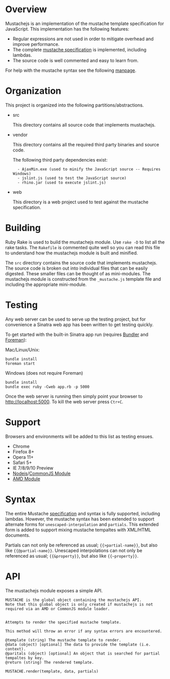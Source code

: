 # Overview

Mustachejs is an implementation of the mustache template specification for JavaScript.
This implementation has the following features:

- Regular expressions are not used in order to mitigate overhead and improve performance.
- The complete [mustache specification](https://github.com/mustache/spec) is implemented, including lambdas.
- The source code is well commented and easy to learn from.

For help with the mustache syntax see the following [manpage](http://mustache.github.com/mustache.5.html).


# Organization

This project is organized into the following partitions/abstractions.

- src

	This directory contains all source code that implements mustachejs.

- vendor

	This directory contains all the required third party binaries and source code.

	The following third party dependencies exist:

		- AjaxMin.exe (used to minify the JavaScript source -- Requires Windows)
		- jslint.js (used to test the JavaScript source)
		- rhino.jar (used to execute jslint.js)

- web

	This directory is a web project used to test against the mustache specification.


# Building

Ruby Rake is used to build the mustachejs module. Use `rake -D` to list all the rake tasks.
The `Rakefile` is commented quite well so you can read this file to understand how
the mustachejs module is built and minified.

The `src` directory contains the source code that implements mustachejs. The source code
is broken out into individual files that can be easily digested. These smaller files can be
thought of as mini-modules. The mustachejs module is constructed from the `_mustache.js` template
file and including the appropriate mini-module.


# Testing

Any web server can be used to serve up the testing project, but for convenience a Sinatra web app
has been written to get testing quickly.

To get started with the built-in Sinatra app run (requires [Bundler](http://gembundler.com/) and [Foreman](https://github.com/ddollar/foreman)):

Mac/Linux/Unix:

	bundle install
	foreman start

Windows (does not require Foreman)

	bundle install
	bundle exec ruby -Cweb app.rb -p 5000

Once the web server is running then simply point your browser to [http://localhost:5000](http://localhost:5000).
To kill the web server press `Ctr+C`.

# Support

Browsers and environments will be added to this list as testing ensues.

- Chrome
- Firefox 8+
- Opera 11+
- Safari 5+
- IE 7/8/9/10 Preview
- [Nodejs](http://nodejs.org/docs/latest/api/modules.html)/[CommonJS Module](http://wiki.commonjs.org/wiki/Modules/1.1)
- [AMD Module](https://github.com/dschnare/definejs)


# Syntax

The entire Mustache [specification](https://github.com/mustache/spec) and syntax is fully supported, including lambdas. However, the mustache syntax has been extended to support alternate forms for `unescaped-interpolation` and `partials`. This extended form is added to support mixing mustache tempaltes with XML/HTML documents.

Partials can not only be referenced as usual; `{{>partial-name}}`, but also like `{{@partial-name}}`.
Unescaped interpolations can not only be referenced as usual; `{{&property}}`, but also like `{{~property}}`.

# API

The mustachejs module exposes a simple API.

	MUSTACHE is the global object containing the mustachejs API.
	Note that this global object is only created if mustachejs is not
	required via an AMD or CommonJS module loader.


	Attempts to render the specified mustache template.

	This method will throw an error if any syntax errors are encountered.

	@template (string) The mustache template to render.
	@data (object) [optional] The data to provide the template (i.e. context).
	@paritals (object) [optional] An object that is searched for partial tempaltes by key.
	@return (string) The rendered template.

	MUSTACHE.render(template, data, partials)